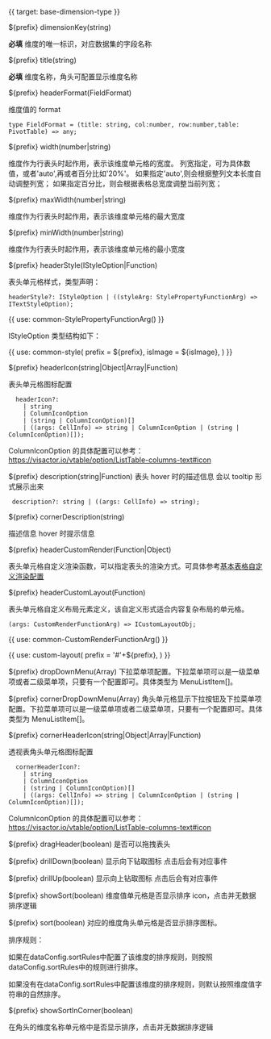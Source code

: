 {{ target: base-dimension-type }}

${prefix} dimensionKey(string)

**必填** 维度的唯一标识，对应数据集的字段名称

${prefix} title(string)

**必填** 维度名称，角头可配置显示维度名称

${prefix} headerFormat(FieldFormat)

维度值的 format

```
type FieldFormat = (title: string, col:number, row:number,table: PivotTable) => any;
```

${prefix} width(number|string)

维度作为行表头时起作用，表示该维度单元格的宽度。
列宽指定，可为具体数值，或者'auto',再或者百分比如'20%'。
如果指定'auto',则会根据整列文本长度自动调整列宽；
如果指定百分比，则会根据表格总宽度调整当前列宽；

${prefix} maxWidth(number|string)

维度作为行表头时起作用，表示该维度单元格的最大宽度

${prefix} minWidth(number|string)

维度作为行表头时起作用，表示该维度单元格的最小宽度

${prefix} headerStyle(IStyleOption|Function)

表头单元格样式，类型声明：

```
headerStyle?: IStyleOption | ((styleArg: StylePropertyFunctionArg) => ITextStyleOption);
```

{{ use: common-StylePropertyFunctionArg() }}

IStyleOption 类型结构如下：

{{ use: common-style(
  prefix = ${prefix},
  isImage = ${isImage},
) }}

${prefix} headerIcon(string|Object|Array|Function)

表头单元格图标配置

```
  headerIcon?:
    | string
    | ColumnIconOption
    | (string | ColumnIconOption)[]
    | ((args: CellInfo) => string | ColumnIconOption | (string | ColumnIconOption)[]);
```

ColumnIconOption 的具体配置可以参考：https://visactor.io/vtable/option/ListTable-columns-text#icon

${prefix} description(string|Function)
表头 hover 时的描述信息 会以 tooltip 形式展示出来

```
 description?: string | ((args: CellInfo) => string);
```

${prefix} cornerDescription(string)

描述信息 hover 时提示信息

${prefix} headerCustomRender(Function|Object)

表头单元格自定义渲染函数，可以指定表头的渲染方式。可具体参考[基本表格自定义渲染配置](../option/ListTable-columns-text#headerCustomRender)

${prefix} headerCustomLayout(Function)

表头单元格自定义布局元素定义，该自定义形式适合内容复杂布局的单元格。

```
(args: CustomRenderFunctionArg) => ICustomLayoutObj;
```

{{ use: common-CustomRenderFunctionArg() }}

{{ use: custom-layout(
    prefix =  '#'+${prefix},
) }}

${prefix} dropDownMenu(Array)
下拉菜单项配置。下拉菜单项可以是一级菜单项或者二级菜单项，只要有一个配置即可。具体类型为 MenuListItem[]。

${prefix} cornerDropDownMenu(Array)
角头单元格显示下拉按钮及下拉菜单项配置。下拉菜单项可以是一级菜单项或者二级菜单项，只要有一个配置即可。具体类型为 MenuListItem[]。

${prefix} cornerHeaderIcon(string|Object|Array|Function)

透视表角头单元格图标配置

```
  cornerHeaderIcon?:
    | string
    | ColumnIconOption
    | (string | ColumnIconOption)[]
    | ((args: CellInfo) => string | ColumnIconOption | (string | ColumnIconOption)[]);
```

ColumnIconOption 的具体配置可以参考：https://visactor.io/vtable/option/ListTable-columns-text#icon

${prefix} dragHeader(boolean)
是否可以拖拽表头

${prefix} drillDown(boolean)
显示向下钻取图标 点击后会有对应事件

${prefix} drillUp(boolean)
显示向上钻取图标 点击后会有对应事件

${prefix} showSort(boolean)
维度值单元格是否显示排序 icon，点击并无数据排序逻辑

${prefix} sort(boolean)
对应的维度角头单元格是否显示排序图标。

排序规则：

如果在dataConfig.sortRules中配置了该维度的排序规则，则按照dataConfig.sortRules中的规则进行排序。

如果没有在dataConfig.sortRules中配置该维度的排序规则，则默认按照维度值字符串的自然排序。

${prefix} showSortInCorner(boolean)

在角头的维度名称单元格中是否显示排序，点击并无数据排序逻辑